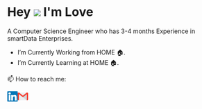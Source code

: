 # Hey <img src="https://github.com/piyushP7pravin/piyushP7pravin/blob/master/Hi.gif" width="29px">  I'm Love

A Computer Science Engineer who has 3-4 months Experience in smartData Enterprises.

-  I’m Currently Working from HOME 🏠.
-  I’m Currently Learning at HOME 🏠.

 📫 How to reach me: 
 
 <a href="https://www.linkedin.com/in/love-tyagi-b4a487150/">
   <img align="left" alt="Love Tyagi | Linkedin" width="24px" src="https://github.com/lovetyagi-17/lovetyagi-17/blob/master/Linkedin.svg" />
  </a>

 <a href="mailto:piyushpravin1998@gmail.com">
 <img align="left" alt="Love Tyagi | Gmail" width="24px" src="https://github.com/lovetyagi-17/lovetyagi-17/blob/master/Gmail.svg" />
  </a>
 
 

